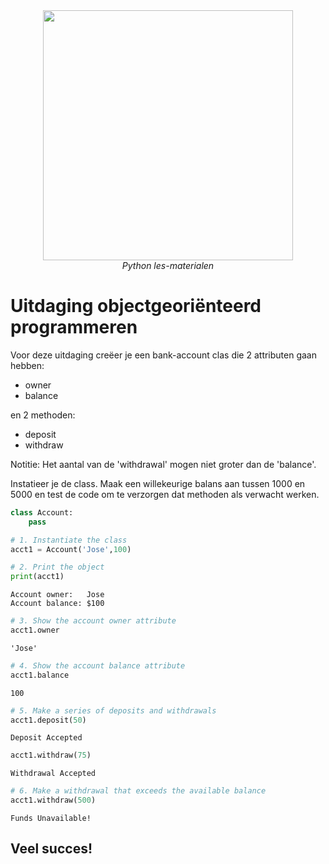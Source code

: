 <center>
    <img src='https://intecbrussel.be/img/logo3.png' width='400px' height='auto'/>
    <br/>
    <em>Python les-materialen</em>
</center>

# Uitdaging objectgeoriënteerd programmeren

Voor deze uitdaging creëer je een bank-account clas die 2 attributen gaan hebben:

* owner
* balance

en 2 methoden:

* deposit
* withdraw

Notitie: Het aantal van de 'withdrawal' mogen niet groter dan de 'balance'.

Instatieer je de class. Maak een willekeurige balans aan tussen 1000 en 5000 en test de code om te verzorgen dat methoden als verwacht werken.


```python
class Account:
    pass
```


```python
# 1. Instantiate the class
acct1 = Account('Jose',100)
```


```python
# 2. Print the object
print(acct1)
```

    Account owner:   Jose
    Account balance: $100
    


```python
# 3. Show the account owner attribute
acct1.owner
```




    'Jose'




```python
# 4. Show the account balance attribute
acct1.balance
```




    100




```python
# 5. Make a series of deposits and withdrawals
acct1.deposit(50)
```

    Deposit Accepted
    


```python
acct1.withdraw(75)
```

    Withdrawal Accepted
    


```python
# 6. Make a withdrawal that exceeds the available balance
acct1.withdraw(500)
```

    Funds Unavailable!
    

## Veel succes!
